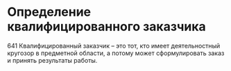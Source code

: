 # Определение квалифицированного заказчика

641 Квалифицированный заказчик – это тот, кто имеет деятельностный кругозор в предметной области, а потому может сформулировать заказ и принять результаты работы.
